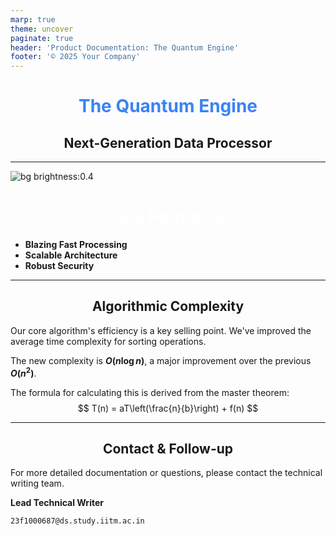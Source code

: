 ```yaml
---
marp: true
theme: uncover
paginate: true
header: 'Product Documentation: The Quantum Engine'
footer: '© 2025 Your Company'
---
```


<style>
h1 {
  color: #3b82f6;
  text-align: center;
}
h2 {
  text-align: center;
}
section {
  justify-content: center;
  text-align: center;
}
</style>

# **The Quantum Engine**
## Next-Generation Data Processor

---

![bg brightness:0.4](https://images.unsplash.com/photo-1517694712202-14dd9538aa97?w=800&q=80)

<h1 style="color: white;">Key Features</h1>

- **Blazing Fast Processing**
- **Scalable Architecture**
- **Robust Security**

---

## Algorithmic Complexity

Our core algorithm's efficiency is a key selling point. We've improved the average time complexity for sorting operations.

The new complexity is **$O(n \log n)$**, a major improvement over the previous **$O(n^2)$**.

The formula for calculating this is derived from the master theorem:
$$ T(n) = aT\left(\frac{n}{b}\right) + f(n) $$

---

## Contact & Follow-up

For more detailed documentation or questions, please contact the technical writing team.

**Lead Technical Writer**

`23f1000687@ds.study.iitm.ac.in`
